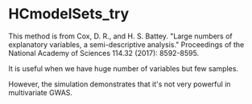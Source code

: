 # HCmodelSets_try

This method is from Cox, D. R., and H. S. Battey. "Large numbers of explanatory variables, a semi-descriptive analysis." Proceedings of the National Academy of Sciences 114.32 (2017): 8592-8595.

It is useful when we have huge number of variables but few samples.

However, the simulation demonstrates that it's not very powerful in multivariate GWAS.
